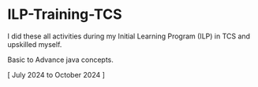 # ILP-Training-TCS
I did these all activities during my Initial Learning Program (ILP) in TCS and upskilled myself.

Basic to Advance java concepts.

[ July 2024 to October 2024 ] 
